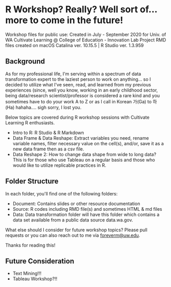 # R Workshop? Really? Well sort of... more to come in the future!
Workshop files for public use: Created in July - September 2020 for Univ. of WA Cultivate Learning @ College of Education - Innovation Lab Project
RMD files created on macOS Catalina ver. 10.15.5 | R Studio ver. 1.3.959

## Background
As for my professional life, I'm serving within a spectrum of data transformation expert to the laziest person to work on anything... so I decided to utilize what I've seen, read, and learned from my previous experiences (since, well you know, working in an early childhood sector, being data/research scientist/professor is considered a rare kind and you sometimes have to do your work A to Z or as I call in Korean 가(Ga) to 하 (Ha) hahaha.... sigh sorry, I lost you.

Below topics are covered during R workshop sessions with Cultivate Learning R enthusiasts.

* Intro to R: R Studio & R Markdown
* Data Frame & Data Reshape: Extract variables you need, rename variable names, filter necessary value on the cell(s), and/or, save it as a new data frame then as a csv file.
* Data Reshape 2: How to change data shape from wide to long data? This is for those who use Tableau on a regular basis and those who would like to utilize replicable practices in R. 

## Folder Structure
In each folder, you'll find one of the following folders: 

* Document: Contains slides or other resource documentation
* Source: R codes including RMD file(s) and sometimes HTML & md files
* Data: Data transformation folder will have this folder which contains a data set available from a public data source data.wa.gov.

What else should I consider for future workshop topics? Please pull requests or you can also reach out to me via foreverm@uw.edu.

Thanks for reading this!

## Future Consideration

* Text Mining!!!
* Tableau Workshop?!!
